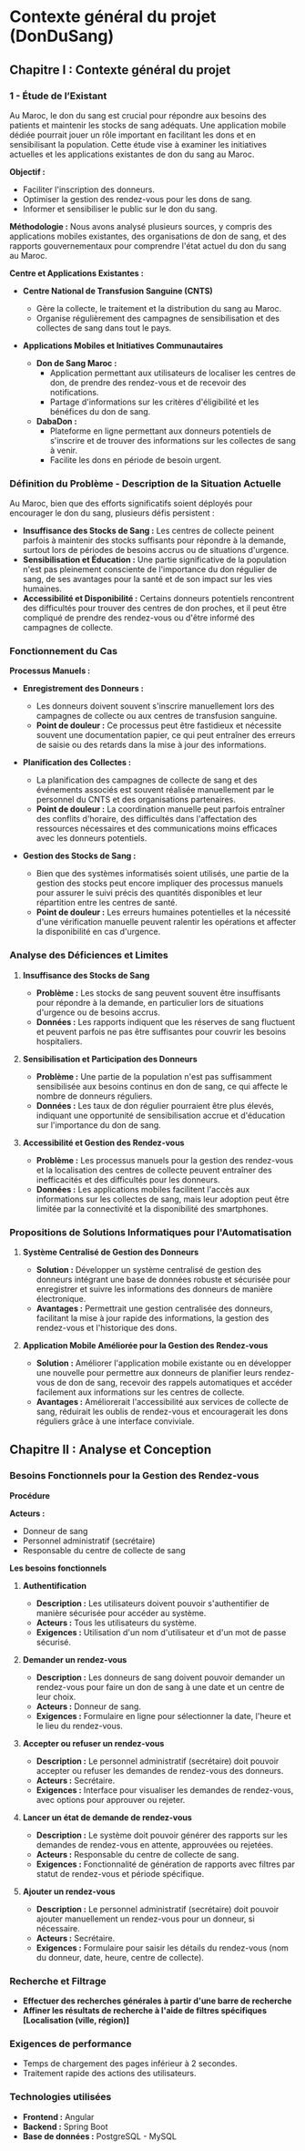 # Contexte général du projet (DonDuSang)

## Chapitre I : Contexte général du projet

### 1 - Étude de l’Existant

Au Maroc, le don du sang est crucial pour répondre aux besoins des patients et maintenir les stocks de sang adéquats. Une application mobile dédiée pourrait jouer un rôle important en facilitant les dons et en sensibilisant la population. Cette étude vise à examiner les initiatives actuelles et les applications existantes de don du sang au Maroc.

**Objectif :**
- Faciliter l'inscription des donneurs.
- Optimiser la gestion des rendez-vous pour les dons de sang.
- Informer et sensibiliser le public sur le don du sang.

**Méthodologie :**
Nous avons analysé plusieurs sources, y compris des applications mobiles existantes, des organisations de don de sang, et des rapports gouvernementaux pour comprendre l'état actuel du don du sang au Maroc.

**Centre et Applications Existantes :**

- **Centre National de Transfusion Sanguine (CNTS)**
  - Gère la collecte, le traitement et la distribution du sang au Maroc.
  - Organise régulièrement des campagnes de sensibilisation et des collectes de sang dans tout le pays.

- **Applications Mobiles et Initiatives Communautaires**
  - **Don de Sang Maroc :**
    - Application permettant aux utilisateurs de localiser les centres de don, de prendre des rendez-vous et de recevoir des notifications.
    - Partage d'informations sur les critères d'éligibilité et les bénéfices du don de sang.
  - **DabaDon :**
    - Plateforme en ligne permettant aux donneurs potentiels de s'inscrire et de trouver des informations sur les collectes de sang à venir.
    - Facilite les dons en période de besoin urgent.

### Définition du Problème - Description de la Situation Actuelle

Au Maroc, bien que des efforts significatifs soient déployés pour encourager le don du sang, plusieurs défis persistent :

- **Insuffisance des Stocks de Sang :** Les centres de collecte peinent parfois à maintenir des stocks suffisants pour répondre à la demande, surtout lors de périodes de besoins accrus ou de situations d'urgence.
- **Sensibilisation et Éducation :** Une partie significative de la population n'est pas pleinement consciente de l'importance du don régulier de sang, de ses avantages pour la santé et de son impact sur les vies humaines.
- **Accessibilité et Disponibilité :** Certains donneurs potentiels rencontrent des difficultés pour trouver des centres de don proches, et il peut être compliqué de prendre des rendez-vous ou d'être informé des campagnes de collecte.

### Fonctionnement du Cas 

**Processus Manuels :**

- **Enregistrement des Donneurs :**
  - Les donneurs doivent souvent s'inscrire manuellement lors des campagnes de collecte ou aux centres de transfusion sanguine.
  - **Point de douleur :** Ce processus peut être fastidieux et nécessite souvent une documentation papier, ce qui peut entraîner des erreurs de saisie ou des retards dans la mise à jour des informations.

- **Planification des Collectes :**
  - La planification des campagnes de collecte de sang et des événements associés est souvent réalisée manuellement par le personnel du CNTS et des organisations partenaires.
  - **Point de douleur :** La coordination manuelle peut parfois entraîner des conflits d'horaire, des difficultés dans l'affectation des ressources nécessaires et des communications moins efficaces avec les donneurs potentiels.

- **Gestion des Stocks de Sang :**
  - Bien que des systèmes informatisés soient utilisés, une partie de la gestion des stocks peut encore impliquer des processus manuels pour assurer le suivi précis des quantités disponibles et leur répartition entre les centres de santé.
  - **Point de douleur :** Les erreurs humaines potentielles et la nécessité d'une vérification manuelle peuvent ralentir les opérations et affecter la disponibilité en cas d'urgence.

### Analyse des Déficiences et Limites

1. **Insuffisance des Stocks de Sang**
   - **Problème :** Les stocks de sang peuvent souvent être insuffisants pour répondre à la demande, en particulier lors de situations d'urgence ou de besoins accrus.
   - **Données :** Les rapports indiquent que les réserves de sang fluctuent et peuvent parfois ne pas être suffisantes pour couvrir les besoins hospitaliers.

2. **Sensibilisation et Participation des Donneurs**
   - **Problème :** Une partie de la population n'est pas suffisamment sensibilisée aux besoins continus en don de sang, ce qui affecte le nombre de donneurs réguliers.
   - **Données :** Les taux de don régulier pourraient être plus élevés, indiquant une opportunité de sensibilisation accrue et d'éducation sur l'importance du don de sang.

3. **Accessibilité et Gestion des Rendez-vous**
   - **Problème :** Les processus manuels pour la gestion des rendez-vous et la localisation des centres de collecte peuvent entraîner des inefficacités et des difficultés pour les donneurs.
   - **Données :** Les applications mobiles facilitent l'accès aux informations sur les collectes de sang, mais leur adoption peut être limitée par la connectivité et la disponibilité des smartphones.

### Propositions de Solutions Informatiques pour l'Automatisation

1. **Système Centralisé de Gestion des Donneurs**
   - **Solution :** Développer un système centralisé de gestion des donneurs intégrant une base de données robuste et sécurisée pour enregistrer et suivre les informations des donneurs de manière électronique.
   - **Avantages :** Permettrait une gestion centralisée des donneurs, facilitant la mise à jour rapide des informations, la gestion des rendez-vous et l'historique des dons.

2. **Application Mobile Améliorée pour la Gestion des Rendez-vous**
   - **Solution :** Améliorer l'application mobile existante ou en développer une nouvelle pour permettre aux donneurs de planifier leurs rendez-vous de don de sang, recevoir des rappels automatiques et accéder facilement aux informations sur les centres de collecte.
   - **Avantages :** Améliorerait l'accessibilité aux services de collecte de sang, réduirait les oublis de rendez-vous et encouragerait les dons réguliers grâce à une interface conviviale.

## Chapitre II : Analyse et Conception

### Besoins Fonctionnels pour la Gestion des Rendez-vous

**Procédure**

**Acteurs :**
- Donneur de sang
- Personnel administratif (secrétaire)
- Responsable du centre de collecte de sang

**Les besoins fonctionnels**

1. **Authentification**
   - **Description :** Les utilisateurs doivent pouvoir s'authentifier de manière sécurisée pour accéder au système.
   - **Acteurs :** Tous les utilisateurs du système.
   - **Exigences :** Utilisation d'un nom d'utilisateur et d'un mot de passe sécurisé.

2. **Demander un rendez-vous**
   - **Description :** Les donneurs de sang doivent pouvoir demander un rendez-vous pour faire un don de sang à une date et un centre de leur choix.
   - **Acteurs :** Donneur de sang.
   - **Exigences :** Formulaire en ligne pour sélectionner la date, l'heure et le lieu du rendez-vous.

3. **Accepter ou refuser un rendez-vous**
   - **Description :** Le personnel administratif (secrétaire) doit pouvoir accepter ou refuser les demandes de rendez-vous des donneurs.
   - **Acteurs :** Secrétaire.
   - **Exigences :** Interface pour visualiser les demandes de rendez-vous, avec options pour approuver ou rejeter.

4. **Lancer un état de demande de rendez-vous**
   - **Description :** Le système doit pouvoir générer des rapports sur les demandes de rendez-vous en attente, approuvées ou rejetées.
   - **Acteurs :** Responsable du centre de collecte de sang.
   - **Exigences :** Fonctionnalité de génération de rapports avec filtres par statut de rendez-vous et période spécifique.

5. **Ajouter un rendez-vous**
   - **Description :** Le personnel administratif (secrétaire) doit pouvoir ajouter manuellement un rendez-vous pour un donneur, si nécessaire.
   - **Acteurs :** Secrétaire.
   - **Exigences :** Formulaire pour saisir les détails du rendez-vous (nom du donneur, date, heure, centre de collecte).

### Recherche et Filtrage

- **Effectuer des recherches générales à partir d'une barre de recherche**
- **Affiner les résultats de recherche à l'aide de filtres spécifiques [Localisation (ville, région)]**

### Exigences de performance

- Temps de chargement des pages inférieur à 2 secondes.
- Traitement rapide des actions des utilisateurs.

### Technologies utilisées

- **Frontend :** Angular
- **Backend :** Spring Boot
- **Base de données :** PostgreSQL - MySQL
